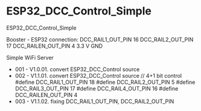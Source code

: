# ESP32_DCC_Control_Simple
ESP32_DCC_Control_Simple

Booster - ESP32 connection:
DCC_RAIL1_OUT_PIN  16
DCC_RAIL2_OUT_PIN  17
DCC_RAILEN_OUT_PIN  4
3.3 V
GND

Simple WiFi Server

- 001 - V1.0.01. convert ESP32_DCC_Control source
- 002 - V1.1.01. convert ESP32_DCC_Control source
	// 4+1 bit control
	#define DCC_RAIL1_OUT_PIN  18
	#define DCC_RAIL2_OUT_PIN   5
	#define DCC_RAIL3_OUT_PIN  17
	#define DCC_RAIL4_OUT_PIN  16
	#define DCC_RAILEN_OUT_PIN  4
- 003 - V1.1.02. fixing DCC_RAIL1_OUT_PIN, DCC_RAIL2_OUT_PIN 
